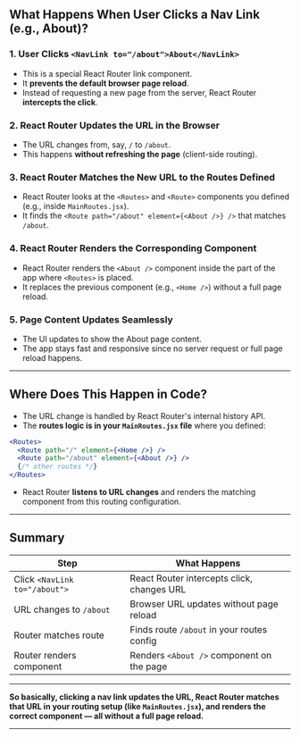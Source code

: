 
## What Happens When User Clicks a Nav Link (e.g., About)?

### 1. **User Clicks `<NavLink to="/about">About</NavLink>`**

* This is a special React Router link component.
* It **prevents the default browser page reload**.
* Instead of requesting a new page from the server, React Router **intercepts the click**.

### 2. **React Router Updates the URL in the Browser**

* The URL changes from, say, `/` to `/about`.
* This happens **without refreshing the page** (client-side routing).

### 3. **React Router Matches the New URL to the Routes Defined**

* React Router looks at the `<Routes>` and `<Route>` components you defined (e.g., inside `MainRoutes.jsx`).
* It finds the `<Route path="/about" element={<About />} />` that matches `/about`.

### 4. **React Router Renders the Corresponding Component**

* React Router renders the `<About />` component inside the part of the app where `<Routes>` is placed.
* It replaces the previous component (e.g., `<Home />`) without a full page reload.

### 5. **Page Content Updates Seamlessly**

* The UI updates to show the About page content.
* The app stays fast and responsive since no server request or full page reload happens.

---

## Where Does This Happen in Code?

* The URL change is handled by React Router's internal history API.
* The **routes logic is in your `MainRoutes.jsx` file** where you defined:

```jsx
<Routes>
  <Route path="/" element={<Home />} />
  <Route path="/about" element={<About />} />
  {/* other routes */}
</Routes>
```

* React Router **listens to URL changes** and renders the matching component from this routing configuration.

---

## Summary

| Step                          | What Happens                               |
| ----------------------------- | ------------------------------------------ |
| Click `<NavLink to="/about">` | React Router intercepts click, changes URL |
| URL changes to `/about`       | Browser URL updates without page reload    |
| Router matches route          | Finds route `/about` in your routes config |
| Router renders component      | Renders `<About />` component on the page  |

---

**So basically, clicking a nav link updates the URL, React Router matches that URL in your routing setup (like `MainRoutes.jsx`), and renders the correct component — all without a full page reload.**

---
